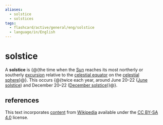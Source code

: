```yaml
---
aliases:
  - solstice
  - solstices
tags:
  - flashcard/active/general/eng/solstice
  - language/in/English
---
```


# solstice

A __solstice__ is {@{the time when the [Sun](Sun.md) reaches its most northerly or southerly [excursion](sun%20path.md) relative to the [celestial equator](celestial%20equator.md) on the [celestial sphere](celestial%20sphere.md)}@}. This occurs {@{twice each year, around June 20–22 ([June solstice](June%20solstice.md)) and December 20–22 ([December solstice](December%20solstice.md))}@}. <!--SR:!2028-11-11,1238,350!2025-09-07,283,290-->

## references

This text incorporates [content](https://en.wikipedia.org/wiki/solstice) from [Wikipedia](Wikipedia.md) available under the [CC BY-SA 4.0](https://creativecommons.org/licenses/by-sa/4.0/) license.
